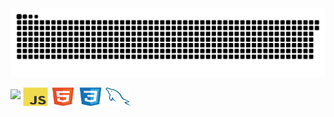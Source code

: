 ![Snake animation](https://github.com/B-Lucas365/B-Lucas365/blob/output/github-contribution-grid-snake.svg)

<a href="https://www.linkedin.com/in/lucas-renan-413865209/" target="_blank"><img src="https://img.shields.io/badge/-LinkedIn-%230077B5?style=for-the-badge&logo=linkedin&logoColor=white" target="_blank"></a> <img align="center" alt="Tha-CSS" height="30" width="40" src="https://raw.githubusercontent.com/devicons/devicon/master/icons/javascript/javascript-original.svg"> <img align="center" alt="Tha-CSS" height="30" width="40" src="https://raw.githubusercontent.com/devicons/devicon/master/icons/html5/html5-original.svg"> <img align="center" alt="Tha-CSS" height="30" width="40" src="https://raw.githubusercontent.com/devicons/devicon/master/icons/css3/css3-original.svg"> <img align="center" alt="Tha-CSS" height="30" width="40" src="https://raw.githubusercontent.com/devicons/devicon/master/icons/mysql/mysql-original.svg"> 
